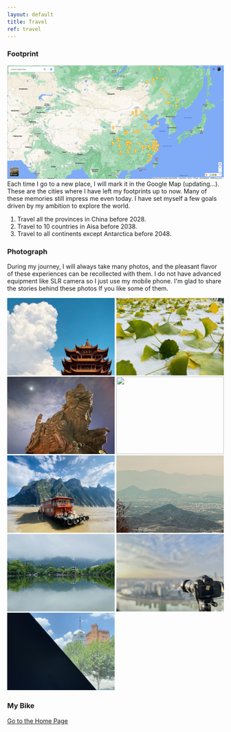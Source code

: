 ```yaml
---
layout: default
title: Travel
ref: travel
---
```


### Footprint
![Image](images/map-230621.png)
Each time I go to a new place, I will mark it in the Google Map (updating...). These are the cities where I have left my footprints up to now.
Many of these memories still impress me even today. I have set myself a few goals driven by my ambition to explore the world.

1. Travel all the provinces in China before 2028.
2. Travel to 10 countries in Aisa before 2038.
3. Travel to all continents except Antarctica before 2048.

### Photograph
During my journey, I will always take many photos, and the pleasant flavor of these experiences can be recollected with them.
I do not have advanced equipment like SLR camera so I just use my mobile phone. I'm glad to share the stories behind these photos If you like some of them.

<!-- ***News!*** I'm honored to become the chief assistant of [Jasmin3q](https://github.com/Jasmin3q). Please wait to see more photography works under her guidance! -->



<div class="row">
                <img src="images/im_hhl.jpeg" height = "180" width = "250">
                <img src="images/im_snow.jpg" height = "180" width = "250">
                <img src="images/im2.JPG" height = "180" width = "250">
                <img src="images/im_ulcb.jpg" height = "180" width = "250">
                <img src="images/im_ws.jpeg" height = "180" width = "250">
                <img src="images/im_tzw2.jpg" height = "180" width = "250">
                <img src="images/im7.JPG" height = "180" width = "250">
                <img src="images/im8.JPG" height = "180" width = "250">
                <img src="images/im_wh.jpeg" height = "180" width = "250">
</div>

### My Bike

[Go to the Home Page](https://huyuzhang.github.io)
